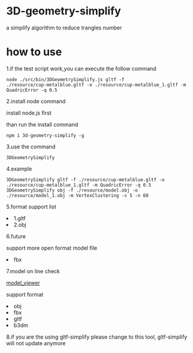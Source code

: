 # 3D-geometry-simplify
 a simplify algorithm to reduce trangles number
 
# how to use
 1.if the test script work,you can execute the follow command
 
 <code>node ./src/bin/3DGeometrySimplify.js gltf -f ./resource/cup-metalblue.gltf  -o ./resource/cup-metalblue_1.gltf -m QuadricError -q 0.5</code>
 
 2.install node command
 
 install node.js first
 
 than run the install command
 
 <code>npm i 3d-geometry-simplify -g</code>
 
 3.use the command
 
 <code>3DGeometrySimplify</code>
 
 4.example
 
 <code>3DGeometrySimplify gltf -f ./resource/cup-metalblue.gltf  -o ./resource/cup-metalblue_1.gltf -m QuadricError -q 0.5</code>
 <code>3DGeometrySimplify obj -f ./resource/model.obj  -o ./resource/model_1.obj -m VertexClustering -s 5 -n 60</code>
 
 5.format support list
 
 <li>
  1.gltf
 </li>
 <li>
  2.obj
 </li>
 
 6.future
 
 support more open format model file
 <li>fbx</li>

7.model on line check

  [model_viewer](http://suit_min_h.gitee.io/model_viewer/)
  
  support format 
  
  <li>obj</li>
  <li>fbx</li>
  <li>gltf</li>
  <li>b3dm</li>
  
8.if you are the using gltf-simplify
 please change to this tool, gltf-simplify will not update anymore 